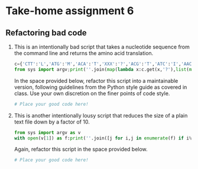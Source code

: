 # Take-home assignment 6
## Refactoring bad code

1. This is an intentionally bad script that takes a nucleotide sequence from the command line and returns the amino acid translation.
   ```python
   c={'CTT':'L','ATG':'M','ACA':'T','XXX':'?','ACG':'T','ATC':'I','AAC':'N','ATA':'I','AGG':'R','CCT':'P','ACT':'T','AGC':'S','AAG':'K','AGA':'R','CAT':'H','---':'-','AAT':'N','ATT':'I','CTG':'L','CTA':'L','CTC':'L','CAC':'H','TGG':'W','CCG':'P','AGT':'S','CCA':'P','CAA':'Q','CCC':'P','TAT':'Y','GGT':'G','TGT':'C','CGA':'R','CAG':'Q','TCT':'S','GAT':'D','CGG':'R','TTT':'F','TGC':'C','GGG':'G','TAG':'*','GGA':'G','TAA':'*','GGC':'G','TAC':'Y','TTC':'F','TCG':'S','TTA':'L','TTG':'L','TCC':'S','ACC':'T','TCA':'S','GCA':'A','GTA':'V','GCC':'A','GTC':'V','GCG':'A','GTG':'V','GAG':'E','GTT':'V','GCT':'A','AAA':'K','TGA':'*','GAC':'D','CGT':'R','GAA':'E','CGC':'R'}
   from sys import argv;print(''.join(map(lambda x:c.get(x,'?'),list(map(lambda i:argv[1][i:i+3],range(0,len(argv[1]),3))))))
   ```
   In the space provided below, refactor this script into a maintainable version, following guidelines from the Python style guide as covered in class.  Use your own discretion on the finer points of code style.
   ```python
   # Place your good code here!
   
   ```
   
2. This is another intentionally lousy script that reduces the size of a plain text file down by a factor of 10.
   ```python
   from sys import argv as v
   with open(v[1]) as f:print(''.join([j for i,j in enumerate(f) if i%10==0]))
   ```
   Again, refactor this script in the space provided below.
   ```python
   # Place your good code here!
   
   ```
